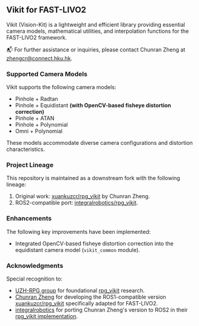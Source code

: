 ## Vikit for FAST-LIVO2

Vikit (Vision-Kit) is a lightweight and efficient library providing essential camera models, mathematical utilities, and interpolation functions for the FAST-LIVO2 framework. 

📬 For further assistance or inquiries, please contact Chunran Zheng at zhengcr@connect.hku.hk.

### Supported Camera Models
Vikit supports the following camera models:

- Pinhole + Radtan
- Pinhole + Equidistant **(with OpenCV-based fisheye distortion correction)**
- Pinhole + ATAN
- Pinhole + Polynomial
- Omni + Polynomial

These models accommodate diverse camera configurations and distortion characteristics.

### Project Lineage
This repository is maintained as a downstream fork with the following lineage:
1. Original work: [xuankuzcr/rpg_vikit](https://github.com/xuankuzcr/rpg_vikit) by Chunran Zheng.
2. ROS2-compatible port: [integralrobotics/rpg_vikit](https://github.com/integralrobotics/rpg_vikit).

### Enhancements
The following key improvements have been implemented:
- Integrated OpenCV-based fisheye distortion correction into the equidistant camera model (`vikit_common` module).

### Acknowledgments
Special recognition to:
- [UZH-RPG group](https://rpg.ifi.uzh.ch/) for foundational [rpg_vikit](https://github.com/uzh-rpg/rpg_vikit) research.
- [Chunran Zheng](https://github.com/xuankuzcr/rpg_vikit) for developing the ROS1-compatible version [xuankuzcr/rpg_vikit](https://github.com/xuankuzcr/rpg_vikit) specifically adapted for FAST-LIVO2.
- [integralrobotics](https://github.com/integralrobotics) for porting Chunran Zheng's version to ROS2 in their [rpg_vikit implementation](https://github.com/integralrobotics/rpg_vikit).